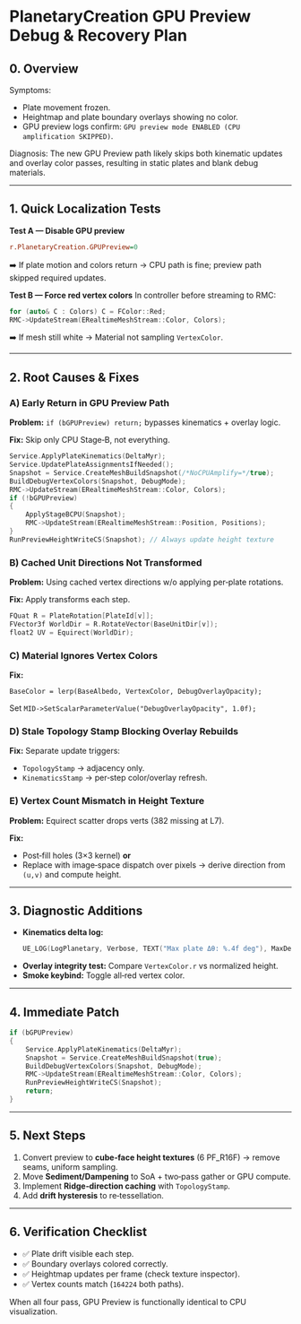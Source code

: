 # PlanetaryCreation GPU Preview Debug & Recovery Plan

## 0. Overview

Symptoms:
- Plate movement frozen.
- Heightmap and plate boundary overlays showing no color.
- GPU preview logs confirm: `GPU preview mode ENABLED (CPU amplification SKIPPED)`.

Diagnosis:
The new GPU Preview path likely skips both kinematic updates and overlay color passes, resulting in static plates and blank debug materials.

---

## 1. Quick Localization Tests

**Test A — Disable GPU preview**
```ini
r.PlanetaryCreation.GPUPreview=0
```
➡️ If plate motion and colors return → CPU path is fine; preview path skipped required updates.

**Test B — Force red vertex colors**
In controller before streaming to RMC:
```cpp
for (auto& C : Colors) C = FColor::Red;
RMC->UpdateStream(ERealtimeMeshStream::Color, Colors);
```
➡️ If mesh still white → Material not sampling `VertexColor`.

---

## 2. Root Causes & Fixes

### A) Early Return in GPU Preview Path
**Problem:** `if (bGPUPreview) return;` bypasses kinematics + overlay logic.

**Fix:** Skip only CPU Stage‑B, not everything.
```cpp
Service.ApplyPlateKinematics(DeltaMyr);
Service.UpdatePlateAssignmentsIfNeeded();
Snapshot = Service.CreateMeshBuildSnapshot(/*NoCPUAmplify=*/true);
BuildDebugVertexColors(Snapshot, DebugMode);
RMC->UpdateStream(ERealtimeMeshStream::Color, Colors);
if (!bGPUPreview)
{
    ApplyStageBCPU(Snapshot);
    RMC->UpdateStream(ERealtimeMeshStream::Position, Positions);
}
RunPreviewHeightWriteCS(Snapshot); // Always update height texture
```

### B) Cached Unit Directions Not Transformed
**Problem:** Using cached vertex directions w/o applying per‑plate rotations.

**Fix:** Apply transforms each step.
```cpp
FQuat R = PlateRotation[PlateId[v]];
FVector3f WorldDir = R.RotateVector(BaseUnitDir[v]);
float2 UV = Equirect(WorldDir);
```

### C) Material Ignores Vertex Colors
**Fix:**
```hlsl
BaseColor = lerp(BaseAlbedo, VertexColor, DebugOverlayOpacity);
```
Set `MID->SetScalarParameterValue("DebugOverlayOpacity", 1.0f);`

### D) Stale Topology Stamp Blocking Overlay Rebuilds
**Fix:** Separate update triggers:
- `TopologyStamp` → adjacency only.
- `KinematicsStamp` → per‑step color/overlay refresh.

### E) Vertex Count Mismatch in Height Texture
**Problem:** Equirect scatter drops verts (382 missing at L7).

**Fix:**
- Post‑fill holes (3×3 kernel) **or**
- Replace with image‑space dispatch over pixels → derive direction from `(u,v)` and compute height.

---

## 3. Diagnostic Additions

- **Kinematics delta log:**
  ```cpp
  UE_LOG(LogPlanetary, Verbose, TEXT("Max plate Δθ: %.4f deg"), MaxDeltaDeg);
  ```
- **Overlay integrity test:** Compare `VertexColor.r` vs normalized height.
- **Smoke keybind:** Toggle all‑red vertex color.

---

## 4. Immediate Patch

```cpp
if (bGPUPreview)
{
    Service.ApplyPlateKinematics(DeltaMyr);
    Snapshot = Service.CreateMeshBuildSnapshot(true);
    BuildDebugVertexColors(Snapshot, DebugMode);
    RMC->UpdateStream(ERealtimeMeshStream::Color, Colors);
    RunPreviewHeightWriteCS(Snapshot);
    return;
}
```

---

## 5. Next Steps

1. Convert preview to **cube‑face height textures** (6 PF_R16F) → remove seams, uniform sampling.
2. Move **Sediment/Dampening** to SoA + two‑pass gather or GPU compute.
3. Implement **Ridge‑direction caching** with `TopologyStamp`.
4. Add **drift hysteresis** to re‑tessellation.

---

## 6. Verification Checklist

- ✅ Plate drift visible each step.
- ✅ Boundary overlays colored correctly.
- ✅ Heightmap updates per frame (check texture inspector).
- ✅ Vertex counts match (`164224` both paths).

When all four pass, GPU Preview is functionally identical to CPU visualization.

